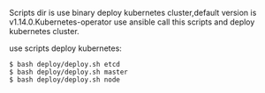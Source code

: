 Scripts dir is use binary deploy kubernetes cluster,default version is v1.14.0.Kubernetes-operator use ansible call this scripts and deploy kubernetes cluster.

use scripts deploy kubernetes:

 ```
$ bash deploy/deploy.sh etcd
$ bash deploy/deploy.sh master
$ bash deploy/deploy.sh node
 ```

